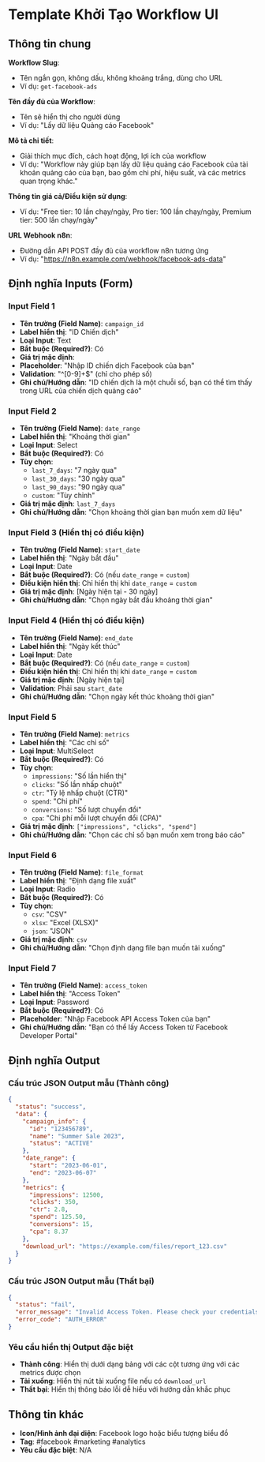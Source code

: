 # Template Khởi Tạo Workflow UI

## Thông tin chung

**Workflow Slug**: 
- Tên ngắn gọn, không dấu, không khoảng trắng, dùng cho URL
- Ví dụ: `get-facebook-ads`

**Tên đầy đủ của Workflow**:
- Tên sẽ hiển thị cho người dùng
- Ví dụ: "Lấy dữ liệu Quảng cáo Facebook"

**Mô tả chi tiết**:
- Giải thích mục đích, cách hoạt động, lợi ích của workflow
- Ví dụ: "Workflow này giúp bạn lấy dữ liệu quảng cáo Facebook của tài khoản quảng cáo của bạn, bao gồm chi phí, hiệu suất, và các metrics quan trọng khác."

**Thông tin giá cả/Điều kiện sử dụng**:
- Ví dụ: "Free tier: 10 lần chạy/ngày, Pro tier: 100 lần chạy/ngày, Premium tier: 500 lần chạy/ngày"

**URL Webhook n8n**:
- Đường dẫn API POST đầy đủ của workflow n8n tương ứng
- Ví dụ: "https://n8n.example.com/webhook/facebook-ads-data"

## Định nghĩa Inputs (Form)

### Input Field 1
- **Tên trường (Field Name)**: `campaign_id`
- **Label hiển thị**: "ID Chiến dịch"
- **Loại Input**: Text
- **Bắt buộc (Required?)**: Có
- **Giá trị mặc định**: 
- **Placeholder**: "Nhập ID chiến dịch Facebook của bạn"
- **Validation**: "^[0-9]+$" (chỉ cho phép số)
- **Ghi chú/Hướng dẫn**: "ID chiến dịch là một chuỗi số, bạn có thể tìm thấy trong URL của chiến dịch quảng cáo"

### Input Field 2
- **Tên trường (Field Name)**: `date_range`
- **Label hiển thị**: "Khoảng thời gian"
- **Loại Input**: Select
- **Bắt buộc (Required?)**: Có
- **Tùy chọn**:
  - `last_7_days`: "7 ngày qua"
  - `last_30_days`: "30 ngày qua"
  - `last_90_days`: "90 ngày qua"
  - `custom`: "Tùy chỉnh"
- **Giá trị mặc định**: `last_7_days`
- **Ghi chú/Hướng dẫn**: "Chọn khoảng thời gian bạn muốn xem dữ liệu"

### Input Field 3 (Hiển thị có điều kiện)
- **Tên trường (Field Name)**: `start_date`
- **Label hiển thị**: "Ngày bắt đầu"
- **Loại Input**: Date
- **Bắt buộc (Required?)**: Có (nếu `date_range` = `custom`)
- **Điều kiện hiển thị**: Chỉ hiển thị khi `date_range` = `custom`
- **Giá trị mặc định**: [Ngày hiện tại - 30 ngày]
- **Ghi chú/Hướng dẫn**: "Chọn ngày bắt đầu khoảng thời gian"

### Input Field 4 (Hiển thị có điều kiện)
- **Tên trường (Field Name)**: `end_date`
- **Label hiển thị**: "Ngày kết thúc"
- **Loại Input**: Date
- **Bắt buộc (Required?)**: Có (nếu `date_range` = `custom`)
- **Điều kiện hiển thị**: Chỉ hiển thị khi `date_range` = `custom`
- **Giá trị mặc định**: [Ngày hiện tại]
- **Validation**: Phải sau `start_date`
- **Ghi chú/Hướng dẫn**: "Chọn ngày kết thúc khoảng thời gian"

### Input Field 5
- **Tên trường (Field Name)**: `metrics`
- **Label hiển thị**: "Các chỉ số"
- **Loại Input**: MultiSelect
- **Bắt buộc (Required?)**: Có
- **Tùy chọn**:
  - `impressions`: "Số lần hiển thị"
  - `clicks`: "Số lần nhấp chuột"
  - `ctr`: "Tỷ lệ nhấp chuột (CTR)"
  - `spend`: "Chi phí"
  - `conversions`: "Số lượt chuyển đổi"
  - `cpa`: "Chi phí mỗi lượt chuyển đổi (CPA)"
- **Giá trị mặc định**: `["impressions", "clicks", "spend"]`
- **Ghi chú/Hướng dẫn**: "Chọn các chỉ số bạn muốn xem trong báo cáo"

### Input Field 6
- **Tên trường (Field Name)**: `file_format`
- **Label hiển thị**: "Định dạng file xuất"
- **Loại Input**: Radio
- **Bắt buộc (Required?)**: Có
- **Tùy chọn**:
  - `csv`: "CSV"
  - `xlsx`: "Excel (XLSX)"
  - `json`: "JSON"
- **Giá trị mặc định**: `csv`
- **Ghi chú/Hướng dẫn**: "Chọn định dạng file bạn muốn tải xuống"

### Input Field 7
- **Tên trường (Field Name)**: `access_token`
- **Label hiển thị**: "Access Token"
- **Loại Input**: Password
- **Bắt buộc (Required?)**: Có
- **Placeholder**: "Nhập Facebook API Access Token của bạn"
- **Ghi chú/Hướng dẫn**: "Bạn có thể lấy Access Token từ Facebook Developer Portal"

## Định nghĩa Output

### Cấu trúc JSON Output mẫu (Thành công)
```json
{
  "status": "success",
  "data": {
    "campaign_info": {
      "id": "123456789",
      "name": "Summer Sale 2023",
      "status": "ACTIVE"
    },
    "date_range": {
      "start": "2023-06-01",
      "end": "2023-06-07"
    },
    "metrics": {
      "impressions": 12500,
      "clicks": 350,
      "ctr": 2.8,
      "spend": 125.50,
      "conversions": 15,
      "cpa": 8.37
    },
    "download_url": "https://example.com/files/report_123.csv"
  }
}
```

### Cấu trúc JSON Output mẫu (Thất bại)
```json
{
  "status": "fail",
  "error_message": "Invalid Access Token. Please check your credentials and try again.",
  "error_code": "AUTH_ERROR"
}
```

### Yêu cầu hiển thị Output đặc biệt
- **Thành công**: Hiển thị dưới dạng bảng với các cột tương ứng với các metrics được chọn
- **Tải xuống**: Hiển thị nút tải xuống file nếu có `download_url`
- **Thất bại**: Hiển thị thông báo lỗi dễ hiểu với hướng dẫn khắc phục

## Thông tin khác
- **Icon/Hình ảnh đại diện**: Facebook logo hoặc biểu tượng biểu đồ
- **Tag**: #facebook #marketing #analytics
- **Yêu cầu đặc biệt**: N/A 
